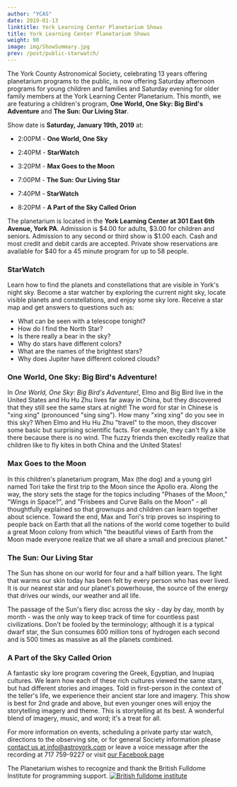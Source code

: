 ```yaml
---
author: "YCAS"
date: 2019-01-13
linktitle: York Learning Center Planetarium Shows
title: York Learning Center Planetarium Shows
weight: 90
image: img/ShowSummary.jpg
prev: /post/public-starwatch/
---
```


The York County Astronomical Society, celebrating 13 years offering planetarium programs to the public, is now offering Saturday afternoon programs for young children and families and Saturday evening for older family members at the York Learning Center Planetarium. 
This month, we are featuring a children's program, **One World, One Sky: Big Bird's Adventure** and **The Sun: Our Living Star**. 

Show date is **Saturday, January 19th, 2019** at:

* 2:00PM - **One World, One Sky**
* 2:40PM - **StarWatch**
* 3:20PM - **Max Goes to the Moon**

* 7:00PM - **The Sun: Our Living Star**
* 7:40PM - **StarWatch**
* 8:20PM - **A Part of the Sky Called Orion**

The planetarium is located in the **York Learning Center at 301 East 6th Avenue, York PA**. Admission is $4.00 for adults, $3.00 for children and seniors. Admission to any second or third show is $1.00 each. Cash and most credit and debit cards are accepted. Private show reservations are available for $40 for a 45 minute program for up to 58 people.

### StarWatch
Learn how to find the planets and constellations that are visible in York's night sky. Become a star watcher by exploring the current night sky, locate visible planets and constellations, and enjoy some sky lore. Receive a star map and get answers to questions such as:<br>
* What can be seen with a telescope tonight?<br>
* How do I find the North Star?<br>
* Is there really a bear in the sky?<br>
* Why do stars have different colors?<br>
* What are the names of the brightest stars?<br>
* Why does Jupiter have different colored clouds?<br>

### One World, One Sky: Big Bird's Adventure!
In *One World, One Sky: Big Bird's Adventure!*, Elmo and Big Bird live in the United States and Hu Hu Zhu lives far away in China, but they discovered that they still see the same stars at night! The word for star in Chinese is "xing xing" (pronounced "sing sing"). How many "xing xing" do you see in this sky? When Elmo and Hu Hu Zhu "travel" to the moon, they discover some basic but surprising scientific facts. For example, they can't fly a kite there because there is no wind. The fuzzy friends then excitedly realize that children like to fly kites in both China and the United States!

### Max Goes to the Moon
In this children's planetarium program, Max (the dog) and a young girl named Tori take the first trip to the Moon since the Apollo era. Along the way, the story sets the stage for the topics including "Phases of the Moon," "Wings in Space?", and "Frisbees and Curve Balls on the Moon" - all thoughtfully explained so that grownups and children can learn together about science. Toward the end, Max and Tori's trip proves so inspiring to people back on Earth that all the nations of the world come together to build a great Moon colony from which "the beautiful views of Earth from the Moon made everyone realize that we all share a small and precious planet."

### The Sun: Our Living Star
The Sun has shone on our world for four and a half billion years. The light that warms our skin today has been felt by every person who has ever lived. It is our nearest star and our planet's powerhouse, the source of the energy that drives our winds, our weather and all life.

The passage of the Sun's fiery disc across the sky - day by day, month by month - was the only way to keep track of time for countless past civilizations. Don't be fooled by the terminology; although it is a typical dwarf star, the Sun consumes 600 million tons of hydrogen each second and is 500 times as massive as all the planets combined.

### A Part of the Sky Called Orion
A fantastic sky lore program covering the Greek, Egyptian, and Inupiaq cultures. We learn how each of these rich cultures viewed the same stars, but had different stories and images. Told in first-person in the context of the teller's life, we experience their ancient star lore and imagery. This show is best for 2nd grade and above, but even younger ones will enjoy the storytelling imagery and theme. This is storytelling at its best. A wonderful blend of imagery, music, and word; it's a treat for all.

For more information on events, scheduling a private party star watch, directions to the observing site, or for general Society information please [contact us at info@astroyork.com](info@astroyork.com) or leave a voice message after the recording at 717 759-9227 or visit [our Facebook page](https://www.facebook.com/astroyork)

The Planetarium wishes to recognize and thank the British Fulldome Institute for programming support.
<a href="https://www.facebook.com/BritishFulldomeInstitute/" target="_blank"><img src="../../img/BFI.png"  title="British fulldome institute"/></a>